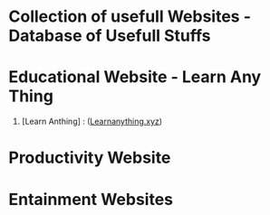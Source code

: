 # Collection of usefull Websites - Database of Usefull Stuffs

# Educational Website - Learn Any Thing
  1. [Learn Anthing] : ([Learnanything.xyz](https://learn-anything.xyz/))

# Productivity Website

# Entainment Websites

